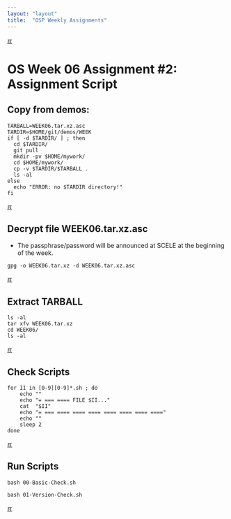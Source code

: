```yaml
---
layout: "layout"
title:  "OSP Weekly Assignments"
---
```


[&#x213C;](#idxXXX)<br id="idx000">

# OS Week 06 Assignment #2: Assignment Script

## Copy from demos:
```
TARBALL=WEEK06.tar.xz.asc
TARDIR=$HOME/git/demos/WEEK
if [ -d $TARDIR/ ] ; then
  cd $TARDIR/
  git pull
  mkdir -pv $HOME/mywork/
  cd $HOME/mywork/
  cp -v $TARDIR/$TARBALL .
  ls -al
else
  echo "ERROR: no $TARDIR directory!"
fi

```

[&#x213C;](#idxXXX)<br id="idx001">

## Decrypt file WEEK06.tar.xz.asc

* The passphrase/password will be announced at SCELE at the beginning of the week.

```
gpg -o WEEK06.tar.xz -d WEEK06.tar.xz.asc

```

[&#x213C;](#)<br id="idx002">
## Extract TARBALL
```
ls -al
tar xfv WEEK06.tar.xz
cd WEEK06/
ls -al

```

[&#x213C;](#)<br id="idx003">
## Check Scripts
```
for II in [0-9][0-9]*.sh ; do
    echo ""
    echo "= === ==== FILE $II..."
    cat  "$II"
    echo "= === ==== ==== ==== ==== ==== ==== ===="
    echo ""
    sleep 2
done

```

[&#x213C;](#)<br id="idx004">
## Run Scripts
```
bash 00-Basic-Check.sh

bash 01-Version-Check.sh

```

[&#x213C;](#)<br id="idxXXX">
<br>

